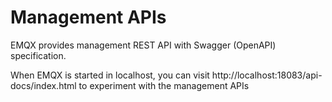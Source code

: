 # Management APIs

EMQX provides management REST API with Swagger (OpenAPI) specification.

When EMQX is started in localhost, you can visit
http://localhost:18083/api-docs/index.html
to experiment with the management APIs
